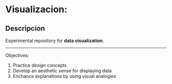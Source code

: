 # Visualizacion:
## Descripcion

Experimental repository for **data visualization**.

---
Objectives:
1. Practice *design* concepts
2. Develop an aesthetic sense for displaying data
3. Enchance explanations by using visual analogies
